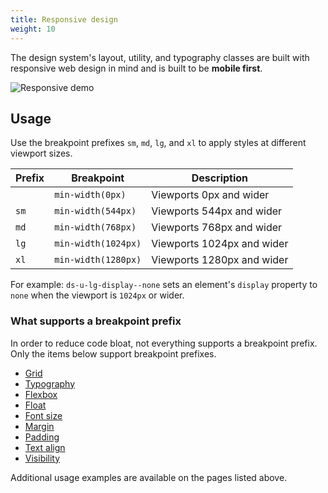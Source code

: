 ```yaml
---
title: Responsive design
weight: 10
---
```


The design system's layout, utility, and typography classes are built with responsive web design in mind and is built to be **mobile first**.

![Responsive demo]({{root}}/public/images/responsive-demo.gif)

## Usage

Use the breakpoint prefixes `sm`, `md`, `lg`, and `xl` to apply styles at different viewport sizes.

| Prefix | Breakpoint | Description |
| ------ | ---------- | ----------- |
| | `min-width(0px)` | Viewports 0px and wider |
| `sm` | `min-width(544px)` | Viewports 544px and wider |
| `md` | `min-width(768px)` | Viewports 768px and wider |
| `lg` | `min-width(1024px)` | Viewports 1024px and wider |
| `xl` | `min-width(1280px)` | Viewports 1280px and wider |

For example: `ds-u-lg-display--none` sets an element's `display` property to `none` when the viewport is `1024px` or wider.

### What supports a breakpoint prefix

In order to reduce code bloat, not everything supports a breakpoint prefix. Only the items below support breakpoint prefixes.

- [Grid]({{root}}/layout/grid)
- [Typography]({{root}}/style/typography#style.typography.responsive)
- [Flexbox]({{root}}/utilities/flexbox)
- [Float]({{root}}/utilities/float#utilities.float.responsive)
- [Font size]({{root}}/utilities/font-size#utilities.font-size.responsive)
- [Margin]({{root}}/utilities/margin#utilities.margin.responsive)
- [Padding]({{root}}/utilities/padding#utilities.padding.responsive)
- [Text align]({{root}}/utilities/text-align#utilities.text-align.responsive)
- [Visibility]({{root}}/utilities/display-visibility#utilities.display-visibility.responsive)

Additional usage examples are available on the pages listed above.
